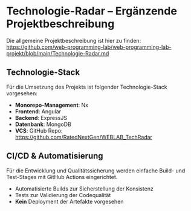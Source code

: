 # Technologie-Radar – Ergänzende Projektbeschreibung

Die allgemeine Projektbeschreibung ist hier zu finden: https://github.com/web-programming-lab/web-programming-lab-projekt/blob/main/Technologie-Radar.md

## Technologie-Stack
Für die Umsetzung des Projekts ist folgender Technologie-Stack vorgesehen:
* **Monorepo-Management**: Nx
* **Frontend**: Angular
* **Backend**: ExpressJS
* **Datenbank**: MongoDB
* **VCS**: GitHub Repo: https://github.com/RatedNextGen/WEBLAB_TechRadar

## CI/CD & Automatisierung
Für die Entwicklung und Qualitätssicherung werden einfache Build- und Test-Stages mit GitHub Actions eingerichtet.
* Automatisierte Builds zur Sicherstellung der Konsistenz
* Tests zur Validierung der Codequalität
* **Kein** Deployment der Artefakte vorgesehen

